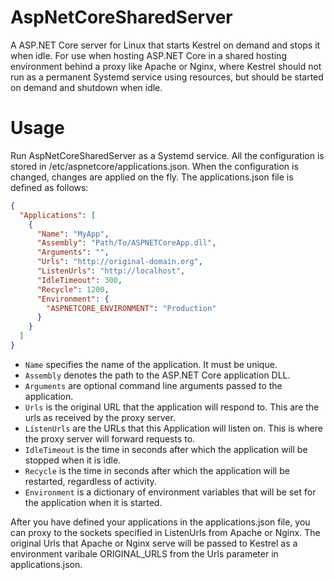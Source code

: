 # AspNetCoreSharedServer
A ASP.NET Core server for Linux that starts Kestrel on demand and stops it when idle. For use when hosting
ASP.NET Core in a shared hosting environment behind a proxy like Apache or Nginx, where Kestrel should not 
run as a permanent Systemd service using resources, but should be started on demand and shutdown when idle. 

# Usage
Run AspNetCoreSharedServer as a Systemd service. All the configuration is stored in /etc/aspnetcore/applications.json.
When the configuration is changed, changes are applied on the fly. The applications.json file is defined as follows:
```json
{
  "Applications": [
    {
      "Name": "MyApp",
      "Assembly": "Path/To/ASPNETCoreApp.dll",
      "Arguments": "",
      "Urls": "http://original-domain.org",
      "ListenUrls": "http://localhost",
      "IdleTimeout": 300,
      "Recycle": 1200,
      "Environment": {
        "ASPNETCORE_ENVIRONMENT": "Production"
      }
    }
  ]
}
```
- `Name` specifies the name of the application. It must be unique.
- `Assembly` denotes the path to the ASP.NET Core application DLL.
- `Arguments` are optional command line arguments passed to the application.
- `Urls` is the original URL that the application will respond to. This are the urls as received by the proxy server.
- `ListenUrls` are the URLs that this Application will listen on. This is where the proxy server will forward requests to.
- `IdleTimeout` is the time in seconds after which the application will be stopped when it is idle.
- `Recycle` is the time in seconds after which the application will be restarted, regardless of activity.
- `Environment` is a dictionary of environment variables that will be set for the application when it is started.

After you have defined your applications in the applications.json file, you can proxy to the sockets specified in ListenUrls 
from Apache or Nginx. The original Urls that Apache or Nginx serve will be passed to Kestrel as a environment varibale
ORIGINAL_URLS from the Urls parameter in applications.json.
